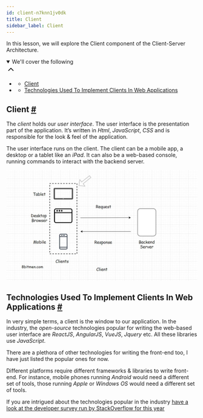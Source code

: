 ```yaml
---
id: client-n7knn1jv0dk
title: Client
sidebar_label: Client
---
```


<div class="PageSummary__TopLeft-sc-19qsvz4-36 fwauBw"><p class="PageSummary__Description-sc-19qsvz4-13 cPWwbw">In this lesson, we will explore the Client component of the Client-Server Architecture.</p><div class="PageSummary__Toc-sc-19qsvz4-39 gUDsJM"><details open="" class="styles__PageTOCStyled-rf9d2l-0 jgnDfg"><summary role="button" tabindex="0" class="styles__HeadingWrap-rf9d2l-1 jpKLlP">We'll cover the following<div rotate="0" color="black" size="24" display="inline-flex" name="icon-button" class="styles__IconButton-sc-12pjl04-0 bLjBRS"><svg xmlns="http://www.w3.org/2000/svg" width="24" height="24" viewBox="0 0 24 24" fill="none" stroke="currentColor" stroke-width="2" stroke-linecap="round" stroke-linejoin="round"><polyline points="18 15 12 9 6 15"></polyline></svg></div></summary><div class="markdown-container-div"><div class="markdownViewer Markdown__Viewer-sc-7qtuee-1 dZltoR" role="none"><ul>
<li>
<ul>
<li><a href="#client">Client</a></li>
</ul>
</li>
<li>
<ul>
<li><a href="#technologies-used-to-implement-clients-in-web-applications">Technologies Used To Implement Clients In Web Applications</a></li>
</ul>
</li>
</ul>
</div></div></details></div></div><div class="styles__ViewerComponentViewStyled-sc-1xosrua-0 cvzEyH"><div><div><div><div><div class=""><div class=""><div class="markdown-container-div"><div class="markdownViewer Markdown__Viewer-sc-7qtuee-1 zJKNA" role="none"><h2 id="client" data-id="75c309fa5532515c3853cc35517ccb83">Client <a class="markdownIt-Anchor" href="#client"><span class="anchor-link">#</span></a></h2>
<p data-id="95ecb0c0b4e28a3fb7f9a64aae3f383d">The <em>client</em> holds our <em>user interface</em>. The user interface is the presentation part of the application. It’s written in <em>Html</em>, <em>JavaScript</em>, <em>CSS</em> and is responsible for the look &amp; feel of the application.</p>
<p data-id="bdbf7283d21765689f18942895476296">The user interface runs on the client. The client can be a mobile app, a desktop or a tablet like an <em>iPad</em>. It can also be a web-based console, running commands to interact with the backend server.</p>
<p data-id="d41d8cd98f00b204e9800998ecf8427e"><img src="assets/api_collection_6064040858091520_6411938009448448_page_6412196714119168_image_4582229739044864.jpeg" alt=""></p>
</div></div></div></div></div></div></div></div></div><div class="styles__ViewerComponentViewStyled-sc-1xosrua-0 cvzEyH"><div><div><div><div><div class=""><div class=""><div class="markdown-container-div"><div class="markdownViewer Markdown__Viewer-sc-7qtuee-1 zJKNA" role="none"><h2 id="technologies-used-to-implement-clients-in-web-applications" data-id="9e95c8a68be7a7ce57cd8b2b98095242">Technologies Used To Implement Clients In Web Applications <a class="markdownIt-Anchor" href="#technologies-used-to-implement-clients-in-web-applications"><span class="anchor-link">#</span></a></h2>
<p data-id="973af01bc2afa9c24b41ca5f322e1537">In very simple terms, a client is the window to our application. In the industry, the <em>open-source</em> technologies popular for writing the web-based user interface are <em>ReactJS</em>, <em>AngularJS</em>, <em>VueJS</em>, <em>Jquery</em> etc. All these libraries use <em>JavaScript</em>.</p>
<p data-id="2843cc7dfe0618dba17384f8798a7c3e">There are a plethora of other technologies for writing the front-end too, I have just listed the popular ones for now.</p>
<p data-id="eaf1b9deb1c75d60fb7be13beb2dac1f">Different platforms require different frameworks &amp; libraries to write front-end. For instance, mobile phones running <em>Android</em> would need a different set of tools, those running <em>Apple</em> or <em>Windows OS</em> would need a different set of tools.</p>
<p data-id="9688795e9064aeea7519a8924859fea8">If you are intrigued about the technologies popular in the industry <a href="https://insights.stackoverflow.com/survey/2019#technology" target="_blank">have a look at the developer survey run by StackOverflow for this year</a></p>
</div></div></div></div></div></div></div></div></div><div class="styles__ViewerComponentViewStyled-sc-1xosrua-0 cvzEyH"><div><div><div><div><div class=""><div class=""><div class="markdown-container-div"><div class="markdownViewer Markdown__Viewer-sc-7qtuee-1 zJKNA" role="none"></div></div></div></div></div></div></div></div></div><div class="styles__ViewerComponentViewStyled-sc-1xosrua-0 cvzEyH"><div><div><div><div><div class=""><div class=""><div class="markdown-container-div"><div class="markdownViewer Markdown__Viewer-sc-7qtuee-1 zJKNA" role="none"></div></div></div></div></div></div></div></div></div>